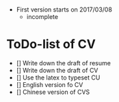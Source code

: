 # 
- First version starts on 2017/03/08
  - incomplete

# ToDo-list of CV
- [] Write down the draft of resume
- [] Write down the draft of CV
- [] Use the latex to typeset CU
- [] English version fo CV
- [] Chinese version of CVS
